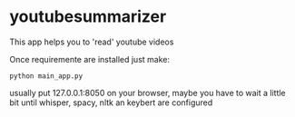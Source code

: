 # youtubesummarizer

This app helps you to 'read' youtube videos

Once requiremente are installed just make:
```
python main_app.py
```
usually put 127.0.0.1:8050 on your browser, maybe you have to wait a little bit until whisper, spacy, nltk an keybert are configured
